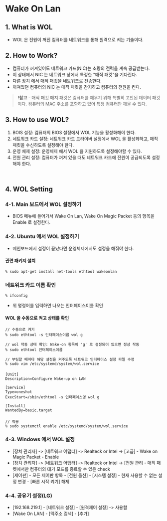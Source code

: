 # Wake On Lan

## 1. What is WOL
- WOL 은 전원이 꺼진 컴퓨터를 네트워크를 통해 원격으로 켜는 기술이다.

## 2. How to Work?
- 컴퓨터가 꺼져있어도 네트워크 카드(NIC)는 소량의 전력을 계속 공급받는다.
- 이 상태에서 NIC 는 네트워크 상에서 특정한 "매직 패킷"을 기다린다.
- 다른 장치 에서 매직 패킷을 네트워크로 전송한다.
- 꺼져있던 컴퓨터의 NIC 는 매직 패킷을 감지하고 컴퓨터의 전원을 켠다.

> **!참고** - 매직 패킷
> 매지 패킷은 컴퓨터를 깨우기 위해 특별히 고안된 데이터 패킷이다.
> 컴퓨터의 MAC 주소를 포함하고 있어 특정 컴퓨터만 깨울 수 있다.

## 3. How to use WOL?
1. BOIS 설정: 컴퓨터의 BIOS 설정에서 WOL 기능을 활성화해야 한다.
2. 네트워크 카드 설정: 네트워크 카드 드라이버 설정에서 WOL 을 활성화하고, 매직 패킷을 수신하도록 설정해야 한다.
3. 운영 체제 설정: 운영체제 에서 WOL 을 지원하도록 설정해야할 수 있다.
4. 전원 관리 설정: 컴퓨터가 꺼져 있을 때도 네트워크 카드에 전원이 공급되도록 설정해야 한다.

<br>

## 4. WOL Setting 

### 4-1. Main 보드에서 WOL 설정하기
- BIOS 메뉴에 들어가서 Wake On Lan, Wake On Magic Packet 등의 항목을 Enable 로 설정한다.

### 4-2. Ubuntu 에서 WOL 설정하기
- 메인보드에서 설정이 끝났다면 운영체제에서도 설정을 해줘야 한다.

#### 관련 패키지 설치
    % sudo apt-get install net-tools ethtool wakeonlan

### 네트워크 카드 이름 확인
    % ifconfig 
- 위 명령어를 입력하면 나오는 인터페이스이름 확인

####  WOL 을 수동으로 켜고 상태를 확인
    // 수동으로 켜기 
    % sudo ethtool -s 인터페이스이름 wol g
    
    // wol 작동 상태 확인: Wake-on 항목이 'g' 로 설정되어 있으면 정상 작동  
    % sudo ethtool 인터페이스이름
    
    // 부팅할 때마다 해당 설정을 켜주도록 네트워크 인터페이스 설정 파일 수정 
    % sudo vim /etc/systemd/system/wol.service
####
    [Unit]
    Description=Configure Wake-up on LAN
    
    [Service]
    Type=oneshot
    ExecStart=/sbin/ethtool -s 인터페이스명 wol g
    
    [Install]
    WantedBy=basic.target
####
    // 적용
    % sudo systemctl enable /etc/systemd/system/wol.service

### 4-3. Windows 에서 WOL 설정 
- [장치 관리자] -> [네트워크 어댑터] -> Realteck or Intel -> [고급] - Wake on Magic Packet - Enable
- [장치 관리자] -> [네트워크 어댑터] -> Realteck or Intel -> [전원 관리 - 매직 패켓에서만 컴퓨터의 대기 모드를 종료할 수 있은 check
- [제어판] - 모든 제어판 항목 - [전원 옵션] - [시스템 설정] - 현재 사용할 수 없는 설정 변경 - [빠른 시작 켜기] 해제


### 4-4. 공유기 설정(LG)
- [192.168.219.1] - [네트워크 설정] - [원격제어 설정] -> 사용함
- [Wake On LAN] - [맥주소 검색] - [추가]

